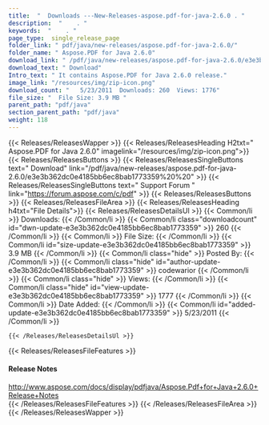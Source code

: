 ```yaml
---
title:  "  Downloads ---New-Releases-aspose.pdf-for-java-2.6.0 . " 
description:  "    . " 
keywords:  "    . " 
page_type:  single_release_page
folder_link: " pdf/java/new-releases/aspose.pdf-for-java-2.6.0/"
folder_name: " Aspose.PDF for Java 2.6.0"
download_link: " /pdf/java/new-releases/aspose.pdf-for-java-2.6.0/e3e3b362dc0e4185bb6ec8bab1773359"
download_text: " Download"
Intro_text: " It contains Aspose.PDF for Java 2.6.0 release."
image_link: "/resources/img/zip-icon.png"
download_count: "   5/23/2011  Downloads: 260  Views: 1776"
file_size: "  File Size: 3.9 MB "
parent_path: "pdf/java"
section_parent_path: "pdf/java"
weight: 118 
---
```


{{< Releases/ReleasesWapper >}}
  {{< Releases/ReleasesHeading H2txt=" Aspose.PDF for Java 2.6.0" imagelink="/resources/img/zip-icon.png">}}
  {{< Releases/ReleasesButtons >}}
    {{< Releases/ReleasesSingleButtons text=" Download" link="/pdf/java/new-releases/aspose.pdf-for-java-2.6.0/e3e3b362dc0e4185bb6ec8bab1773359%20%20" >}}
    {{< Releases/ReleasesSingleButtons text=" Support Forum " link="https://forum.aspose.com/c/pdf" >}}
  {{< Releases/ReleasesButtons >}}
  {{< Releases/ReleasesFileArea >}}
    {{< Releases/ReleasesHeading h4txt="File Details">}}
    {{< Releases/ReleasesDetailsUl >}}
            {{< Common/li  >}} Downloads: {{< /Common/li >}} 
      {{< Common/li class="downloadcount" id="dwn-update-e3e3b362dc0e4185bb6ec8bab1773359" >}} 260 {{< /Common/li >}} 
      {{< Common/li  >}} File Size: {{< /Common/li >}} 
      {{< Common/li id="size-update-e3e3b362dc0e4185bb6ec8bab1773359" >}} 3.9 MB {{< /Common/li >}} 
      {{< Common/li  class="hide" >}} Posted By: {{< /Common/li >}} 
      {{< Common/li class="hide" id="author-update-e3e3b362dc0e4185bb6ec8bab1773359" >}} codewarior {{< /Common/li >}} 
      {{< Common/li class="hide"  >}} Views: {{< /Common/li >}} 
      {{< Common/li class="hide" id="view-update-e3e3b362dc0e4185bb6ec8bab1773359" >}} 1777 {{< /Common/li >}} 
      {{< Common/li  >}} Date Added: {{< /Common/li >}} 
      {{< Common/li id="added-update-e3e3b362dc0e4185bb6ec8bab1773359" >}} 5/23/2011 {{< /Common/li >}} 

    {{< /Releases/ReleasesDetailsUl >}}

  {{< Releases/ReleasesFileFeatures >}}
      <h4>Release Notes</h4><div><a href="http://www.aspose.com/docs/display/pdfjava/Aspose.Pdf+for+Java+2.6.0+Release+Notes">http://www.aspose.com/docs/display/pdfjava/Aspose.Pdf+for+Java+2.6.0+Release+Notes</a></div>
  {{< /Releases/ReleasesFileFeatures >}}
 {{< /Releases/ReleasesFileArea >}}
{{< /Releases/ReleasesWapper >}}



